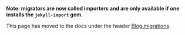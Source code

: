**Note: migrators are now called importers and are only available if one installs the `jekyll-import` gem.**

This page has moved to the docs under the header [Blog migrations](http://jekyllrb.com/docs/migrations/).